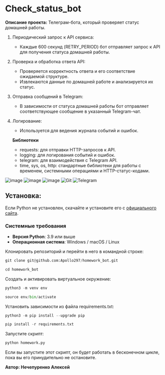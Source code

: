 # Check_status_bot

**Описание проекта:**
Телеграм-бота, который проверяет статус домашней работы.

1. Периодический запрос к API сервиса:
   - Каждые 600 секунд (RETRY_PERIOD) бот отправляет запрос к API для получения статуса домашней работы.
2. Проверка и обработка ответа API:
   - Проверяется корректность ответа и его соответствие ожидаемой структуре.
   - Извлекаются данные по домашней работе и анализируется их статус.
3. Отправка сообщений в Telegram:
   - В зависимости от статуса домашней работы бот отправляет соответствующее сообщение в указанный Telegram-чат.
4. Логирование:
   - Используется для ведения журнала событий и ошибок.

   **Библиотеки**
   - requests: для отправки HTTP-запросов к API.
   - logging: для логирования событий и ошибок.
   - telegram: для взаимодействия с Telegram API.
   - time, sys, os, http: стандартные библиотеки для работы с временем, системными операциями и HTTP-статус-кодами.

![image](https://img.shields.io/badge/Python-FFD43B?style=for-the-badge&logo=python&logoColor=blue)
![image](https://img.shields.io/badge/Django-092E20?style=for-the-badge&logo=django&logoColor=green)
![image](https://img.shields.io/badge/VSCode-0078D4?style=for-the-badge&logo=visual%20studio%20code&logoColor=white)
![Git](https://img.shields.io/badge/git-%23F05033.svg?style=for-the-badge&logo=git&logoColor=white)
![Telegram](https://img.shields.io/badge/Telegram-2CA5E0?style=for-the-badge&logo=telegram&logoColor=white)

## Установка:
Если Python не установлен, скачайте и установите его с [официального сайта](https://www.python.org/downloads/).
### Системные требования

- **Версия Python**: 3.9 или выше
- **Операционная система**: Windows / macOS / Linux

Клонировать репозиторий и перейти в него в командной строке:
```python
git clone git@github.com:Apollo297/homework_bot.git
```
```python
cd homework_bot
```
Cоздать и активировать виртуальное окружение:
```python
python3 -m venv env
```
```python
source env/bin/activate
```
Установить зависимости из файла requirements.txt:
```python
python3 -m pip install --upgrade pip
```
```python
pip install -r requirements.txt
```
Запустите скрипт:
```python
python homework.py
```

Если вы запустите этот скрипт, он будет работать в бесконечном цикле, пока вы его принудительно не остановите.

**Автор: Нечепуренко Алексей**
